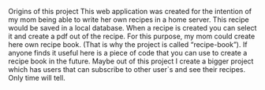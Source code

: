 <p>
Origins of this project
This web application was created for the intention of my mom being able to write her own recipes in a home server. This recipe would be saved in a local database. When a recipe is created you can select it and create a pdf out of the recipe. For this purpose, my mom could create here own recipe book. (That is why the project is called “recipe-book”).
If anyone finds it useful here is a piece of code that you can use to create a recipe book in the future.
Maybe out of this project I create a bigger project which has users that can subscribe to other user`s and see their recipes. Only time will tell.
</p>
